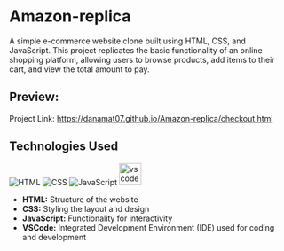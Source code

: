 # Amazon-replica

A simple e-commerce website clone built using HTML, CSS, and JavaScript. This project replicates the basic functionality of an online shopping platform, allowing users to browse products, add items to their cart, and view the total amount to pay.

## Preview:
Project Link: https://danamat07.github.io/Amazon-replica/checkout.html

## Technologies Used
![HTML](https://img.shields.io/badge/HTML-E34F26?style=for-the-badge&logo=html5&logoColor=white)
![CSS](https://img.shields.io/badge/CSS-1572B6?style=for-the-badge&logo=css3&logoColor=white)
![JavaScript](https://img.shields.io/badge/JavaScript-F7DF1E?style=for-the-badge&logo=javascript&logoColor=black)
<img src="https://cdn.jsdelivr.net/gh/devicons/devicon/icons/vscode/vscode-original.svg" height="40" alt="vscode logo" />
  - **HTML:** Structure of the website
  - **CSS:** Styling the layout and design
  - **JavaScript:** Functionality for interactivity
  - **VSCode:** Integrated Development Environment (IDE) used for coding and development
